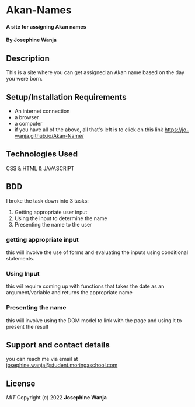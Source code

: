 # Akan-Names
#### A site for assigning Akan names
#### By Josephine Wanja
## Description
This is a site where you can get assigned an Akan name based on the day you were born.
## Setup/Installation Requirements
* An internet connection
* a browser 
* a computer
* if you have all of the above, all that's left is to click on this link https://jo-wanja.github.io/Akan-Name/
## Technologies Used
CSS & HTML & JAVASCRIPT
## BDD
I broke the task down into 3 tasks:
  1. Getting appropriate user input
  2. Using the input to determine the name
  3. Presenting the name to the user
### getting appropriate input
this will involve the use of forms and evaluating the inputs using conditional statements.
### Using Input
this wil require coming up with functions that takes the date as an argument/variable and returns the appropriate name
### Presenting the name
this will involve using the DOM model to link with the page and using it to present the result
## Support and contact details
you can reach me via email at josephine.wanja@student.moringaschool.com
## License
*MIT*
Copyright (c) 2022 **Josephine Wanja**
  
